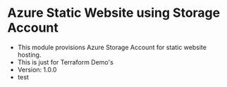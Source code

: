 # Azure Static Website using Storage Account
- This module provisions Azure Storage Account for static website hosting.
- This is just for Terraform Demo's
- Version: 1.0.0
- test

